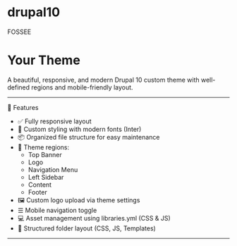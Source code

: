# drupal10
FOSSEE
# Your Theme

A beautiful, responsive, and modern Drupal 10 custom theme with well-defined regions and mobile-friendly layout.

---

 🎯 Features

- ✅ Fully responsive layout
- 🎨 Custom styling with modern fonts (Inter)
- 📦 Organized file structure for easy maintenance
- 🧩 Theme regions:
  - Top Banner
  - Logo
  - Navigation Menu
  - Left Sidebar
  - Content
  - Footer
- 🖼️ Custom logo upload via theme settings
- ☰ Mobile navigation toggle
- 💻 Asset management using libraries.yml (CSS & JS)
- 📁 Structured folder layout (CSS, JS, Templates)

---



